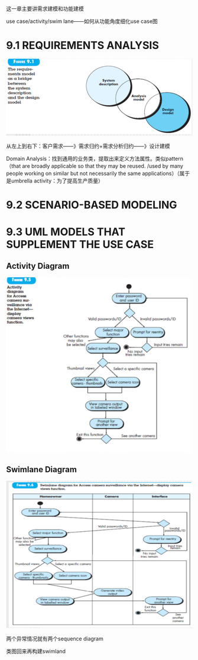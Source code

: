 这一章主要讲需求建模和功能建模

use case/activity/swim lane——如何从功能角度细化use case图

# 9.1 REQUIREMENTS ANALYSIS

![image-20211117103022992](ch9需求建模.assets/image-20211117103022992.png)

从左上到右下：客户需求——》需求归约+需求分析归约——》设计建模



Domain Analysis：找到通用的业务类，提取出来定义方法属性。类似pattern
（that are broadly applicable so that they may be reused. /used by many people working on similar but not necessarily the same applications）（属于是umbrella activity：为了提高生产质量）



# 9.2 SCENARIO-BASED MODELING







# 9.3 UML MODELS THAT SUPPLEMENT THE USE CASE

## Activity Diagram

![image-20211117110816420](ch9需求建模.assets/image-20211117110816420.png)



## Swimlane Diagram

![image-20211117110827596](ch9需求建模.assets/image-20211117110827596.png)

两个异常情况就有两个sequence diagram



类图回来再构建swimland







